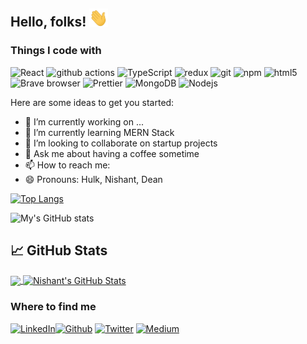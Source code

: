 
## Hello, folks! <img src="imgs/wave.gif" width="30px">

<h3>Things I code with</h3>
<p>
  <img alt="React" src="https://img.shields.io/badge/-React-45b8d8?style=flat-square&logo=react&logoColor=white" />
  <img alt="github actions" src="https://img.shields.io/badge/-Github_Actions-2088FF?style=flat-square&logo=github-actions&logoColor=white" />
  <img alt="TypeScript" src="https://img.shields.io/badge/-TypeScript-007ACC?style=flat-square&logo=typescript&logoColor=white" />
  <img alt="redux" src="https://img.shields.io/badge/-Redux-764ABC?style=flat-square&logo=redux&logoColor=white" />
  <img alt="git" src="https://img.shields.io/badge/-Git-F05032?style=flat-square&logo=git&logoColor=white" />
  <img alt="npm" src="https://img.shields.io/badge/-NPM-CB3837?style=flat-square&logo=npm&logoColor=white" />
  <img alt="html5" src="https://img.shields.io/badge/-HTML5-E34F26?style=flat-square&logo=html5&logoColor=white" />
  <img alt="Brave browser" src="https://img.shields.io/badge/-Brave_Browser-FB542B?style=flat-square&logo=brave&logoColor=white" />
  <img alt="Prettier" src="https://img.shields.io/badge/-Prettier-F7B93E?style=flat-square&logo=prettier&logoColor=white" />
  <img alt="MongoDB" src="https://img.shields.io/badge/-MongoDB-13aa52?style=flat-square&logo=mongodb&logoColor=white" />
  <img alt="Nodejs" src="https://img.shields.io/badge/-Nodejs-43853d?style=flat-square&logo=Node.js&logoColor=white" />
</p>

Here are some ideas to get you started:

- 🔭 I’m currently working on ...
- 🌱 I’m currently learning MERN Stack
- 👯 I’m looking to collaborate on startup projects
- 💬 Ask me about having a coffee sometime
- 📫 How to reach me: <a href="https://www.linkedin.com/in/nishantnksingh/"></a>
- 😄 Pronouns: Hulk, Nishant, Dean



 [![Top Langs](https://github-readme-stats.vercel.app/api/top-langs/?username=nishantnksingh&layout=compact&hide=javascript&show_icons=true&theme=synthwave
)](https://github.com/nishantnksingh/github-readme-stats)


  ![My's GitHub stats](https://github-readme-stats.vercel.app/api?username=nishantnksingh&show_icons=true&theme=tokyonight)



## &#x1f4c8; GitHub Stats

<a href="https://github.com/nishantnksingh/nishantnksingh">
  <img align="center" src="https://github-readme-stats.vercel.app/api/top-langs/?username=nishantnksingh&hide=java,html,tex&title_color=ffffff&text_color=c9cacc&icon_color=2bbc8a&bg_color=1d1f21&langs_count=3" />
</a>
<a href="https://github.com/nishantnksingh/nishantnksingh">
  <img align="center" src="https://github-readme-stats.vercel.app/api?username=nishantnksingh&show_icons=true&line_height=27&count_private=true&title_color=ffffff&text_color=c9cacc&icon_color=2bbc8a&bg_color=1d1f21" alt="Nishant's GitHub Stats" />
</a>



<h3>Where to find me</h3>
<p><a href="https://www.linkedin.com/in/nishantnksingh" target="_blank"><img alt="LinkedIn" src="https://img.shields.io/badge/linkedin-%230077B5.svg?&style=for-the-badge&logo=linkedin&logoColor=white" /></a><a href="https://github.com/nishantnksingh" target="_blank"><img alt="Github" src="https://img.shields.io/badge/GitHub-%2312100E.svg?&style=for-the-badge&logo=Github&logoColor=white" /></a> <a href="https://twitter.com/nishantnksingh" target="_blank"><img alt="Twitter" src="https://img.shields.io/badge/twitter-%231DA1F2.svg?&style=for-the-badge&logo=twitter&logoColor=white" /></a>  <a href="https://medium.com/nishantnksingh" target="_blank"><img alt="Medium" src="https://img.shields.io/badge/medium-%2312100E.svg?&style=for-the-badge&logo=medium&logoColor=white" /></a>
</p>
